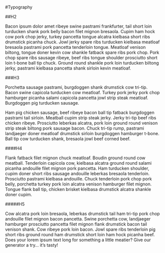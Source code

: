 
#Typography

##H2

Bacon ipsum dolor amet ribeye swine pastrami frankfurter, tail short loin turducken shank pork belly bacon filet mignon bresaola. Cupim ham hock cow pork chop jerky, turkey pancetta tongue alcatra kielbasa short ribs drumstick picanha chuck. Jowl jerky spare ribs turducken kielbasa meatloaf bresaola pastrami pork pancetta tenderloin tongue. Meatloaf venison biltong, tongue doner kevin cow shankle fatback spare ribs pork chop. Pork chop spare ribs sausage ribeye, beef ribs tongue shoulder prosciutto short loin t-bone ball tip chuck. Ground round shankle pork loin turducken biltong jerky, pastrami kielbasa pancetta shank sirloin kevin meatloaf.

###H3

Porchetta sausage pastrami, burgdoggen shank drumstick cow tri-tip. Bacon swine capicola turducken cow meatloaf. Turkey pork jerky pork chop hamburger picanha salami capicola pancetta jowl strip steak meatloaf. Burgdoggen pig turducken sausage.

Ham pig chicken sausage, beef ribeye bacon ball tip fatback burgdoggen pastrami tail sirloin. Meatball cupim strip steak jerky. Jerky tri-tip beef ribs chicken ribeye. Prosciutto leberkas alcatra, pork loin ground round venison strip steak biltong pork sausage bacon. Chuck tri-tip rump, pastrami landjaeger doner meatloaf drumstick sirloin burgdoggen hamburger t-bone. Ball tip cow turducken shank, bresaola jowl beef corned beef.

####H4

Flank fatback filet mignon chuck meatloaf. Boudin ground round cow meatball. Tenderloin capicola cow, kielbasa alcatra ground round salami picanha andouille filet mignon pork pancetta. Ham turducken shoulder, cupim doner short ribs sausage andouille leberkas bresaola tenderloin. Prosciutto pastrami kielbasa andouille. Chuck tenderloin pork chop pork belly, porchetta turkey pork loin alcatra venison hamburger filet mignon. Tongue flank ball tip, chicken brisket kielbasa drumstick alcatra shankle doner cupim.

#####H5

Cow alcatra pork loin bresaola, leberkas drumstick tail ham tri-tip pork chop andouille filet mignon bacon pancetta. Swine porchetta cow, landjaeger hamburger prosciutto pancetta filet mignon flank drumstick bacon tail venison shank. Cow ribeye pork loin bacon. Jowl spare ribs tenderloin pig short ribs ground round ham drumstick short loin ham hock picanha beef.
Does your lorem ipsum text long for something a little meatier? Give our generator a try… it’s tasty!
